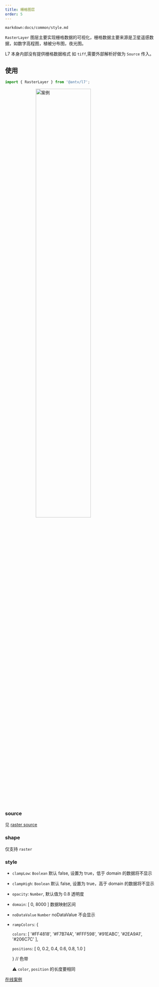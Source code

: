 ```yaml
---
title: 栅格图层
order: 5
---
```


`markdown:docs/common/style.md`

`RasterLayer` 图层主要实现栅格数据的可视化，栅格数据主要来源是卫星遥感数据，如数字高程图，植被分布图，夜光图。

L7 本身内部没有提供栅格数据格式 如 `tiff`,需要外部解析好做为 `Source` 传入。

## 使用

```javascript
import { RasterLayer } from '@antv/l7';
```

<img width="60%" style="display: block;margin: 0 auto;" alt="案例" src='https://gw.alipayobjects.com/mdn/antv_site/afts/img/A*bUYqRb5esH4AAAAAAAAAAABkARQnAQ'>

### source

见 [raster source](../source/raster)

### shape

仅支持 `raster`

### style

- `clampLow`: `Boolean` 默认 false, 设置为 true，低于 domain 的数据将不显示
- `clampHigh`: `Boolean` 默认 false, 设置为 true，高于 domain 的数据将不显示
- `opacity`: `Number`, 默认值为 0.8 透明度
- `domain`: [ 0, 8000 ] 数据映射区间
- `noDataValue` `Number` noDataValue 不会显示
- `rampColors`: {

  `colors`: [ '#FF4818', '#F7B74A', '#FFF598', '#91EABC', '#2EA9A1', '#206C7C' ],

  `positions`: [ 0, 0.2, 0.4, 0.6, 0.8, 1.0 ]

  } // 色带

  ⚠️ `color`, `position` 的长度要相同

[在线案例](../../../examples/raster/basic#light)

